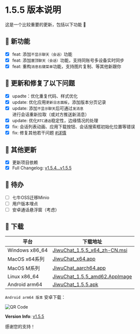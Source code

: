 # 1.5.5 版本说明

这是一个比较重要的更新，包括以下功能 🧪

## 🔮 新功能

- [x] feat: 添加`不显示聊天（会话）`功能
- [x] feat: 添加`置顶聊天（会话）`功能，支持同账号多设备实时同步
- [x] feat: 重构`消息右键菜单`功能，支持图片复制、等其他新跟你

## 🔨 更新和修复了以下问题

- [x] upadte：优化重复代码、样式优化
- [x] update: 优化应用`更新日志面板`，添加版本分页记录
- [x] update: 添加`不显示聊天`后可通过`发消息`进行会话重新拉取（或对方推送新消息）
- [x] update: 优化`RTC通话`稳定性，边缘情况的处理
- [x] fix: 会话列表动画、应用下载按钮、会话搜索框初始化位置等错误
- [x] fix: 修复其他若干问题 [#详情](https://github.com/KiWi233333/jiwu-mall-chat-tauri/compare/v1.5.4...v1.5.5)

## 🧿 其他更新

- [x] 更新项目依赖
- [x] Full Changelog: [v1.5.4...v1.5.5](https://github.com/KiWi233333/jiwu-mall-chat-tauri/compare/v1.5.4...v1.5.5)

## 📌 待办

- [ ] 七牛OSS迁移Minio
- [ ] 用户版本埋点
- [ ] 安卓通话悬浮窗（考虑）

## 🧪 下载

| 平台 | 下载地址 |
| --- | --- |
| Windows x86_64 | [JiwuChat_1.5.5_x64_zh-CN.msi](https://github.com/KiWi233333/jiwu-mall-chat-tauri/releases/download/v1.5.5/JiwuChat_1.5.5_x64_zh-CN.msi) |
| MacOS x64系列 | [JiwuChat_x64.app](https://github.com/KiWi233333/jiwu-mall-chat-tauri/releases/download/v1.5.5/JiwuChat_1.5.5_x62.dmg) |
| MacOS M系列 | [JiwuChat_aarch64.app](https://github.com/KiWi233333/jiwu-mall-chat-tauri/releases/download/v1.5.5/JiwuChat_1.5.5_aarch62.dmg) |
| Linux x86_64 | [JiwuChat_1.5.5_amd62.AppImage](https://github.com/KiWi233333/jiwu-mall-chat-tauri/releases/download/v1.5.5/JiwuChat_1.5.5_amd62.AppImage) |
| Android arm64 | [JiwuChat_1.5.5.apk](https://github.com/KiWi233333/jiwu-mall-chat-tauri/releases/download/v1.5.5/JiwuChat_1.5.5.apk) |

<!-- JiwuChat_1.5.5.apk -->
`Android arm64 版本`  安卓下载：

![QR Code](https://api.jiwu.kiwi2333.top/res/qrcode/stream?content=https://github.com/KiWi233333/jiwu-mall-chat-tauri/releases/download/v1.5.5/JiwuChat_1.5.5.apk&w=200&h=200)

**Version Info**: [v1.5.5](https://github.com/KiWi233333/jiwu-mall-chat-tauri/blob/main/.github/releasemd/v1.5.5.md)

感谢您的支持！
